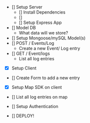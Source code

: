 - [] Setup Server
  - [] Install Dependencies
  - []
  - [] Setup Express App
- [] Model DB
  - What data will we store?
- [] Setup Mongoose/mySQL Model(s)
- [] POST / Events/Log
  - Create a new Event/ Log entry
- [] GET / Event/logs
  - List all log entries
- [x] Setup Client
- [] Create Form to add a new entry
- [x] Setup Map SDK on client
- [] List all log entries on map
- [] Setup Authentication

- [] DEPLOY!
